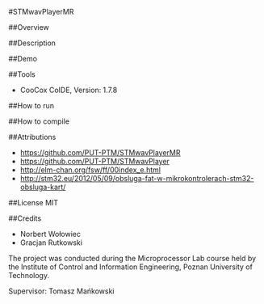 #STMwavPlayerMR

##Overview


##Description


##Demo


##Tools
- CooCox CoIDE, Version: 1.7.8

##How to run






##How to compile

##Attributions

- https://github.com/PUT-PTM/STMwavPlayerMR
- https://github.com/PUT-PTM/STMwavPlayer
- http://elm-chan.org/fsw/ff/00index_e.html
- http://stm32.eu/2012/05/09/obsluga-fat-w-mikrokontrolerach-stm32-obsluga-kart/

##License
MIT

##Credits
* Norbert Wołowiec		
* Gracjan Rutkowski

The project was conducted during the Microprocessor Lab course held by the Institute of Control and Information Engineering, Poznan University of Technology.

Supervisor: Tomasz Mańkowski
